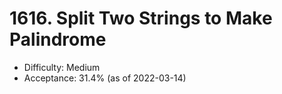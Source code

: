# 1616. Split Two Strings to Make Palindrome
- Difficulty: Medium
- Acceptance: 31.4% (as of 2022-03-14)
